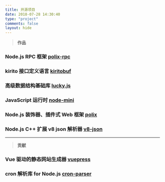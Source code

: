 ```yaml
---
title: 开源项目
date: 2018-07-28 14:30:40
type: "project"
comments: false
layout: hide
---
```


> **作品**

### Node.js RPC 框架 [polix-rpc](https://github.com/polixjs/polix-rpc)

### kirito 接口定义语言 [kiritobuf](https://github.com/rickyes/kiritobuf)

### 高级数据结构基础库 [lucky.js](https://github.com/rickyes/lucky.js)

### JavaScript 运行时 [node-mini](https://github.com/rickyes/node-mini)

### Node.js 装饰器、插件式 Web 框架 [polix](https://github.com/polixjs/polix)

### Node.js C++ 扩展 v8 json 解析器 [v8-json](https://github.com/rickyes/v8-json)

---

> **贡献**
### Vue 驱动的静态网站生成器 [vuepress](https://github.com/vuejs/vuepress)

### cron 解析库 for Node.js [cron-parser](https://github.com/harrisiirak/cron-parser)
